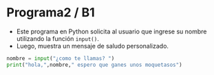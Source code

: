 # Programa2 / B1
- Este programa en Python solicita al usuario que ingrese su nombre utilizando la función `input()`.
- Luego, muestra un mensaje de saludo personalizado.
```python
nombre = input("¿como te llamas? ")
print("hola,",nombre," espero que ganes unos moquetasos")

